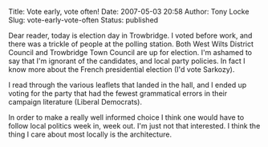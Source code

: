 Title: Vote early, vote often!
Date: 2007-05-03 20:58
Author: Tony Locke
Slug: vote-early-vote-often
Status: published

Dear reader, today is election day in Trowbridge. I voted before work, and there was a trickle of people at the polling station. Both West Wilts District Council and Trowbridge Town Council are up for election. I'm ashamed to say that I'm ignorant of the candidates, and local party policies. In fact I know more about the French presidential election (I'd vote Sarkozy).  
  
I read through the various leaflets that landed in the hall, and I ended up voting for the party that had the fewest grammatical errors in their campaign literature (Liberal Democrats).  
  
In order to make a really well informed choice I think one would have to follow local politics week in, week out. I'm just not that interested. I think the thing I care about most locally is the architecture.
